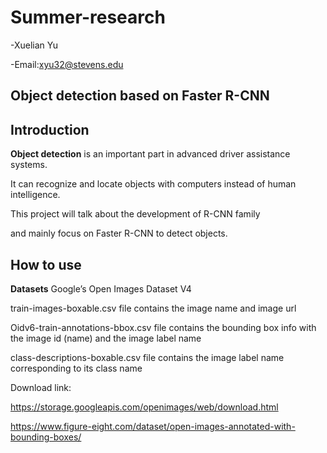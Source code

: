 # Summer-research

-Xuelian Yu   

-Email:xyu32@stevens.edu  


## Object detection based on Faster R-CNN  


## Introduction  

**Object detection** is an important part in advanced driver assistance systems.   

It can recognize and locate objects with computers instead of human intelligence.   

This project will talk about the development of R-CNN family

and mainly focus on Faster R-CNN to detect objects.  

## How to use

**Datasets** Google’s Open Images Dataset V4

train-images-boxable.csv file contains the image name and image url

Oidv6-train-annotations-bbox.csv file contains the bounding box info with the image id (name) and the image label name

class-descriptions-boxable.csv file contains the image label name corresponding to its class name

Download link:

https://storage.googleapis.com/openimages/web/download.html

https://www.figure-eight.com/dataset/open-images-annotated-with-bounding-boxes/
